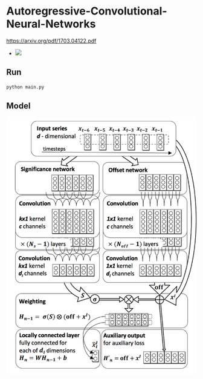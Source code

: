 # Autoregressive-Convolutional-Neural-Networks

https://arxiv.org/pdf/1703.04122.pdf

<!-- $\hat { y } _ { n } = \sum _ { m = 1 } ^ { M } W _ { \cdot , m } \otimes \left( \operatorname { off } \left( x _ { n - m } \right) + x _ { n - m } ^ { I } \right) \otimes \sigma \left( S _ { \cdot , m } \left( \mathbf { x } _ { n } ^ { - M } \right) \right) $ -->


- <img src="https://latex.codecogs.com/gif.latex?\hat { y } _ { n } = \sum _ { m = 1 } ^ { M } W _ { \cdot , m } \otimes \left( \operatorname { off } \left( x _ { n - m } \right) + x _ { n - m } ^ { I } \right) \otimes \sigma \left( S _ { \cdot , m } \left( \mathbf { x } _ { n } ^ { - M } \right) \right)" /> 

## Run
```python
python main.py
```

## Model 
![](model.png)